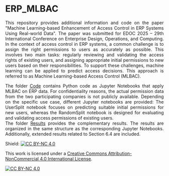 # ERP_MLBAC

<div align="justify">
This repository provides additional information and code on the paper "Machine Learning-based Enhancement of Access Control in ERP Systems Using Real-world Data". The paper was submitted for EDOC 2025 – 29th International Conference on Enterprise Design, Operations, and Computing. In the context of access control in ERP systems, a common challenge is to assign the right permissions to users as accurately as possible. This involves two main tasks: regularly reviewing and validating the access rights of existing users, and assigning appropriate initial permissions to new users based on their responsibilities. To support these challenges, machine learning can be applied to predict access decisions. This approach is referred to as Machine Learning-based Access Control (MLBAC).

The folder [Code](https://github.com/JSch25/ERP_MLBAC/tree/70c751c6d08e60cf072fca050a9117f4f2baee3c/Code) contains Python code as Jupyter Notebooks that apply MLBAC on ERP data. For confidentiality reasons, the actual permission data from the two participating companies is not publicly available. Depending on the specific use case, different Jupyter notebooks are provided: The UserSplit notebook focuses on predicting suitable initial permissions for new users, whereas the RandomSplit notebook is designed for evaluating and validating access permissions of existing users.  
The folder [Results](https://github.com/JSch25/ERP_MLBAC/tree/aee58dc83353271ce2689132966678ae26560afb/Results) provides the complementary results. The results are organized in the same structure as the corresponding Jupyter Notebooks. Additionally, extended results related to Section 6.4 are included.
</div>




Shield: [![CC BY-NC 4.0][cc-by-nc-shield]][cc-by-nc]

This work is licensed under a
[Creative Commons Attribution-NonCommercial 4.0 International License][cc-by-nc].

[![CC BY-NC 4.0][cc-by-nc-image]][cc-by-nc]

[cc-by-nc]: https://creativecommons.org/licenses/by-nc/4.0/
[cc-by-nc-image]: https://licensebuttons.net/l/by-nc/4.0/88x31.png
[cc-by-nc-shield]: https://img.shields.io/badge/License-CC%20BY--NC%204.0-lightgrey.svg
